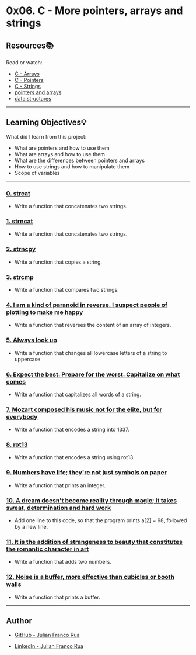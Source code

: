 # 0x06. C - More pointers, arrays and strings

## Resources:books:
Read or watch:
* [C - Arrays](https://intranet.hbtn.io/rltoken/JDzn5TfvFN41WKKvjOfvTg)
* [C - Pointers](https://intranet.hbtn.io/rltoken/9CA1cUi3AxHOszdncsKC7g)
* [C - Strings](https://intranet.hbtn.io/rltoken/VBdJIrssmpg5YLOfoGTVnA)
* [pointers and arrays](https://intranet.hbtn.io/rltoken/kVltceqRAnz_WjS9zwYxqw)
* [data structures](https://intranet.hbtn.io/rltoken/eDTdSHO-M_jBV5EoCgsANw)

---
## Learning Objectives:bulb:
What did I learn from this project:

* What are pointers and how to use them
* What are arrays and how to use them
* What are the differences between pointers and arrays
* How to use strings and how to manipulate them
* Scope of variables

---

### [0. strcat](./0-strcat.c)
* Write a function that concatenates two strings.


### [1. strncat](./1-strncat.c)
* Write a function that concatenates two strings.


### [2. strncpy](./2-strncpy.c)
* Write a function that copies a string.


### [3. strcmp](./3-strcmp.c)
* Write a function that compares two strings.


### [4. I am a kind of paranoid in reverse. I suspect people of plotting to make me happy](./4-rev_array.c)
* Write a function that reverses the content of an array of integers.


### [5. Always look up](./5-string_toupper.c)
* Write a function that changes all lowercase letters of a string to uppercase.


### [6. Expect the best. Prepare for the worst. Capitalize on what comes](./6-cap_string.c)
* Write a function that capitalizes all words of a string.


### [7. Mozart composed his music not for the elite, but for everybody](./7-leet.c)
* Write a function that encodes a string into 1337.


### [8. rot13](./8-rot13.c)
* Write a function that encodes a string using rot13.


### [9. Numbers have life; they're not just symbols on paper](./100-print_number.c)
* Write a function that prints an integer.


### [10. A dream doesn't become reality through magic; it takes sweat, determination and hard work](./101-magic.c)
* Add one line to this code, so that the program prints a[2] = 98, followed by a new line.

### [11. It is the addition of strangeness to beauty that constitutes the romantic character in art](./102-infinite_add.c)
* Write a function that adds two numbers.


### [12. Noise is a buffer, more effective than cubicles or booth walls](./103-print_buffer.c)
* Write a function that prints a buffer.

---

## Author

* [GitHub - Julian Franco Rua](https://github.com/julianfrancor)

* [LinkedIn - Julian Franco Rua](https://www.linkedin.com/in/julianfrancor/)
